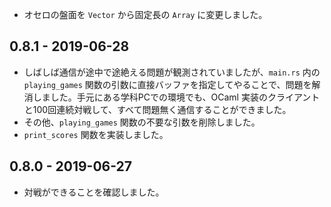 - オセロの盤面を `Vector` から固定長の `Array` に変更しました。

## 0.8.1 - 2019-06-28

- しばしば通信が途中で途絶える問題が観測されていましたが、`main.rs` 内の `playing_games` 関数の引数に直接バッファを指定してやることで、問題を解消しました。手元にある学科PCでの環境でも、OCaml 実装のクライアントと100回連続対戦して、すべて問題無く通信することができました。
- その他、`playing_games` 関数の不要な引数を削除しました。
- `print_scores` 関数を実装しました。

## 0.8.0 - 2019-06-27

- 対戦ができることを確認しました。